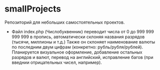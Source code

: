 # smallProjects
Репозиторий для небольших самостоятельных проектов.

+ Файл index.php (Числобуквенник) переводит числа от 0 до 999 999 999 999 в пропись, автоматически склоняя названия разрядов (тысячи, миллионы и т.д.)
Также он склоняет наименование валюты по последним двум цифрам (конкретно: рубль/рубля/рублей). Планируется визуальное оформление, добавление остальных разрядов и валют, перевод на английский, исправление багов (при введнии отрицательных чисел, например). 
